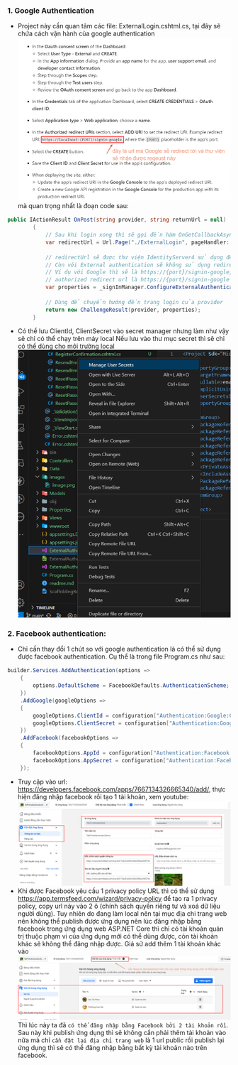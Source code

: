 ### 1. Google Authentication
- Project này cần quan tâm các file: ExternalLogin.cshtml.cs, tại đây sẽ chứa cách vận hành của google authentication
![alt text](./images/google/google-authentication.png)
mà quan trọng nhất là đoạn code sau:
```csharp
public IActionResult OnPost(string provider, string returnUrl = null)
        {
            // Sau khi login xong thì sẽ gọi đến hàm OnGetCallbackAsync của ExternalLogin.cshtml.cs
            var redirectUrl = Url.Page("./ExternalLogin", pageHandler: "Callback", values: new { returnUrl });

            // redirectUrl sẽ được thư viện IdentityServer4 sử dụng để chuyển hướng sau khi login xong
            // Còn với External authentication sẽ không sử dụng redirectUrl này mà dùng https://{port}/signin-{provider}
            // Ví dụ với Google thì sẽ là https://{port}/signin-google, do đó cần cấu hình Google console có
            // authorized redirect url là https://{port}/signin-google
            var properties = _signInManager.ConfigureExternalAuthenticationProperties(provider, redirectUrl);

            // Dùng để chuyển hướng đến trang login của provider
            return new ChallengeResult(provider, properties);
        }
```

- Có thể lưu ClientId, ClientSecret vào secret manager nhưng làm như vậy sẽ chỉ có thể chạy trên máy local
Nếu lưu vào thư mục secret thì sẽ chỉ có thể dùng cho môi trường local
![alt text](./images/google/manage-user-secrets.png) 

### 2. Facebook authentication:
- Chỉ cần thay đổi 1 chút so với google authentication là có thể sử dụng được facebook authentication. Cụ thể là trong file Program.cs như sau:
```csharp
builder.Services.AddAuthentication(options =>
    {
        options.DefaultScheme = FacebookDefaults.AuthenticationScheme;
    })
    .AddGoogle(googleOptions =>
    {
        googleOptions.ClientId = configuration["Authentication:Google:ClientId"];
        googleOptions.ClientSecret = configuration["Authentication:Google:ClientSecret"];
    })
    .AddFacebook(facebookOptions =>
    {
        facebookOptions.AppId = configuration["Authentication:Facebook:ClientId"];
        facebookOptions.AppSecret = configuration["Authentication:Facebook:ClientSecret"];
    });
```
- Truy cập vào url: https://developers.facebook.com/apps/7667134326665340/add/, thực hiện đăng nhập facebook rồi tạo 1 tài khoản,
xem youtube: 
![alt text](./images/facebook/settings.png)
- Khi được Facebook yêu cầu 1 privacy policy URL thì có thể sử dụng https://app.termsfeed.com/wizard/privacy-policy để tạo ra 1 privacy policy, copy url này vào 2 ô (chính sách quyền riêng tư và xoá dữ liệu người dùng). Tuy nhiên do đang làm local nên tại mục địa chi trang web nên không thể publish được ứng dụng nên lúc đăng nhập bằng facebook trong ứng dụng web ASP.NET Core thì chỉ có tài khoản quản trị thuộc phạm vi của ứng dụng mới có thể dùng được, còn tài khoản khác sẽ không thể đăng nhập được. Giả sử add thêm 1 tài khoản khác vào
![alt text](./images/facebook/image-2.png) Thì lúc này ta đã `có thể đăng nhập bằng Facebook bởi 2 tài khoản rồi`. Sau này khi publish ứng dụng thì sẽ không cần phải thêm tài khoản vào nữa
mà chỉ `cần đặt lại địa chỉ trang web` là 1 url public rồi publish lại ứng dụng thì sẽ có thể đăng nhập bằng bất kỳ tài khoản nào trên facebook.

